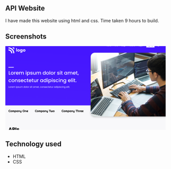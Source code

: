 
## API Website

I have made this website using html and css. Time taken 9 hours to build.

## Screenshots

![App Screenshot](thumbnail.png)


## Technology used

- HTML  
- CSS

